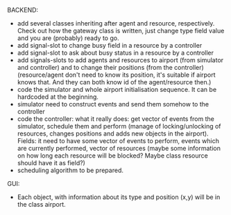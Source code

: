 BACKEND:
* add several classes inheriting after agent and resource, respectively. Check out how the gateway class is written, just change type field value and you are (probably) ready to go.
* add signal-slot to change busy field in a resource by a controller
* add signal-slot to ask about busy status in a resource by a controller
* add signals-slots to add agents and resources to airport (from simulator and controller) and to change their positions (from the controller)
  (resource/agent don't need to know its position, it's suitable if airport knows that. And they can both know id of the agent/resource then.)
* code the simulator and whole airport initialisation sequence. It can be hardcoded at the beginning.
* simulator need to construct events and send them somehow to the controller
* code the controller:
what it really does: get vector of events from the simulator, schedule them and perform (manage of locking/unlocking of resources, changes positions and adds new objects in the airport).
Fields: it need to have some vector of events to perform, events which are currently performed, vector of resources (maybe some information on how long each resource will be blocked? Maybe class resource should have it as field?)
* scheduling algorithm to be prepared.

GUI:
* Each object, with information about its type and position (x,y) will be in the class airport.
